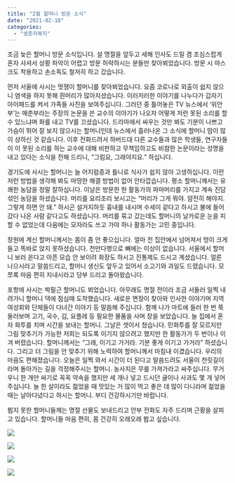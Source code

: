 ```yaml
---
title: "2월 할머니 방문 소식"
date: "2021-02-18"
categories: 
  - "생존자복지"
---
```


조금 늦은 할머니 방문 소식입니다. 설 명절을 앞두고 새해 인사도 드릴 겸 조심스럽게 혼자 사셔서 상황 파악이 어렵고 방문 허락하시는 분들만 찾아뵈었습니다. 방문 시 마스크도 착용하고 손소독도 철저히 하고 갔습니다.

먼저 서울에 사시는 멋쟁이 할머니를 찾아뵈었습니다. 요즘 코로나로 외출이 쉽지 않으니 염색을 하지 못해 흰머리가 많아지셨습니다. 이러저러한 이야기를 나누다가 갑자기 아이패드를 켜서 가족들 사진을 보여주십니다. 그러던 중 틀어놓은 TV 뉴스에서 ‘위안부’는 매춘부라는 주장의 논문을 쓴 교수의 이야기가 나오자 어떻게 저런 못된 소리를 할 수 있느냐며 화를 내고 TV를 끄셨습니다. 드라마에서 싸우는 것만 봐도 기분이 나쁘고 가슴이 뛰어 잘 보지 않으시는 할머니인데 뉴스에서 흘러나온 그 소식에 할머니 맘이 많이 상하신 것 같습니다. 이후 전화드려서 하버드대 다른 교수들과 많은 학생들, 연구자들이 이 못된 소리를 하는 교수에 대해 비판하고 무책임하고도 비참한 논문이라는 성명을 내고 있다는 소식을 전해 드리니, “그럼요, 그래야지요.” 하십니다.

경기도에 사시는 할머니는 늘 어지럼증과 틀니로 식사가 쉽지 않아 고생하십니다. 이런저런 방법을 생각해 봐도 마땅한 해결 방법이 없어 안타깝습니다. 평소 할머니께서는 유쾌한 농담을 정말 잘하십니다. 이날은 방문한 한 활동가의 파마머리를 가지고 계속 진담 섞인 농담을 하셨습니다. 머리를 요리조리 보시고는 “머리가 그게 뭐야. 얌전히 해야지. 그렇게 하면 안 돼.” 하시곤 설거지하듯 흉내를 내시며 수세미 같다고 하시고 불에 들어갔다 나온 사람 같다고도 하셨습니다. 머리를 묶고 갔는데도 할머니의 날카로운 눈을 피할 수 없었는데 다음에는 모자라도 쓰고 가야 하나 활동가는 고민 중입니다.

창원에 계신 할머니께서는 몸이 좀 안 좋으십니다. 얼마 전 집안에서 넘어져서 멍이 크게 들고 똑바로 앉지 못하셨습니다. 천만다행으로 뼈에는 이상이 없습니다. 서울에서 할머니 보러 온다고 아픈 모습 안 보이려 화장도 하시고 진통제도 드시고 계셨습니다. 얼른 나으시라고 말씀드리고, 할머니 생신도 앞두고 있어서 소고기와 과일도 드렸습니다. 모쪼록 마음 편히 지내시라고 당부 드리고 돌아왔습니다.

포항에 사시는 박필근 할머니도 뵈었습니다. 아무래도 명절 전이라 조금 서둘러 일찍 내려가니 할머니 댁에 점심때 도착했습니다. 새로운 면장이 찾아와 인사한 이야기며 지역 여성회와 단체들이 다녀간 이야기 등 말씀해 주십니다. 함께 나가 마트에 들러 한 번 쭉 둘러보며 고기, 국수, 김, 요플레 등 필요한 물품을 사며 장을 보았습니다. 늘 집에서 혼자 화투를 치며 시간을 보내는 할머니. 그날은 셋이서 쳤습니다. 민화투를 잘 모르지만 그림 맞추기가 가능한 저희는 되도록 이기지 않으려고 했지만 한 활동가가 두 번이나 이겨 버렸습니다. 할머니께서는 “그래, 이기고 가거라. 기분 좋게 이기고 가거라” 하셨습니다. 그리고 더 그림을 안 맞추기 위해 노력하여 할머니께서 마침내 이겼습니다. 우리의 마음도 편해졌습니다. 오늘은 일찍 와서 시간이 더 된다고 말씀드려도 서울이 천릿길이라며 돌아가는 길을 걱정해주시는 할머니. 농사지은 무를 가져가라고 싸주십니다. 무거우니 한 개만 싸기로 꼭꼭 약속을 했지만 세 개나 넣고 드시던 귤이나 사과도 몇 개 넣어 주십니다. 늘 한 살이라도 젊었을 때 맛있는 거 많이 먹고 좋은 데 많이 다니라며 젊었을 때는 날아다녔다고 하시는 할머니. 부디 건강하시기만 바랍니다.

뵙지 못한 할머니들께는 명절 선물도 보내드리고 안부 전화도 자주 드리며 근황을 살피고 있습니다. 할머니들 마음 편히, 몸 건강히 오래오래 뵙고 싶습니다.

![](https://r2.womenandwar.net/2021/02/20210208_135602-scaled-e1613634780863-1024x501.jpg)

![](https://r2.womenandwar.net/2021/02/20210208_131914-scaled-e1613634866877-549x1024.jpg)

![](https://r2.womenandwar.net/2021/02/20210208_120311-scaled-e1613634931952-805x1024.jpg)

![](https://r2.womenandwar.net/2021/02/20210202_133722-768x1024.jpg)
